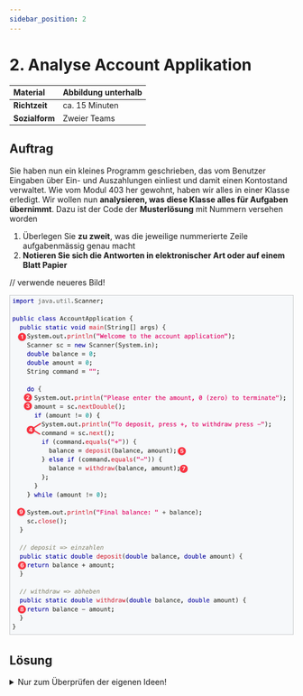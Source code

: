 ```yaml
---
sidebar_position: 2
---
```


# 2. Analyse Account Applikation

| **Material**   | Abbildung unterhalb |
| :------------- | :------------------ |
| **Richtzeit**  | ca. 15 Minuten      |
| **Sozialform** | Zweier Teams        |

## Auftrag

Sie haben nun ein kleines Programm geschrieben, das vom Benutzer Eingaben über
Ein- und Auszahlungen einliest und damit einen Kontostand verwaltet. Wie vom
Modul 403 her gewohnt, haben wir alles in einer Klasse erledigt. Wir wollen nun
**analysieren, was diese Klasse alles für Aufgaben übernimmt**. Dazu ist der
Code der **Musterlösung** mit Nummern versehen worden

1. Überlegen Sie **zu zweit**, was die jeweilige nummerierte Zeile
   aufgabenmässig genau macht
1. **Notieren Sie sich die Antworten in elektronischer Art oder auf einem Blatt
   Papier**

// verwende neueres Bild!

![Analyse Account Application](../img/Analyse-Account-Application-new.png)

## Lösung

<details>
<summary>Nur zum Überprüfen der eigenen Ideen!</summary>

1. Begrüssung im Terminal
2. Anweisung einen Betrag im Terminal einzugeben
   - Wenn `0` soll das Programm abbrechen
3. Einlesen der Antwort/Eingabe als `double` in die Variable `amount`
4. Wenn nicht `0` eingegeben wurde wird aufgefordert einen Betrag einzugeben
   - Einlesen der Antwort/Eingabe als `double` in die Variable `command`
5. Berechnung und Speichern des neuen Kontostandes durch ein **einzahlen**
6. Die Berechnung wird in der Methode `deposit` durchgeführt
7. Berechnung und Speichern des neuen Kontostandes durch ein **auszahlen**
8. Die Berechnung wird in der Methode `withdraw` durchgeführt
9. Ausgabe des Kontostandes im Terminal wenn durch `0` abgebrochen wurde

</details>
